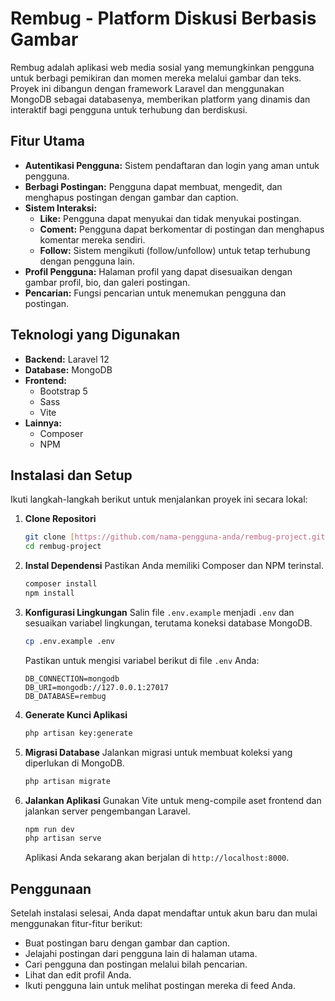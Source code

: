 # Rembug - Platform Diskusi Berbasis Gambar

Rembug adalah aplikasi web media sosial yang memungkinkan pengguna untuk berbagi pemikiran dan momen mereka melalui gambar dan teks. Proyek ini dibangun dengan framework Laravel dan menggunakan MongoDB sebagai databasenya, memberikan platform yang dinamis dan interaktif bagi pengguna untuk terhubung dan berdiskusi.

## Fitur Utama

* **Autentikasi Pengguna:** Sistem pendaftaran dan login yang aman untuk pengguna.
* **Berbagi Postingan:** Pengguna dapat membuat, mengedit, dan menghapus postingan dengan gambar dan caption.
* **Sistem Interaksi:**
    * **Like:** Pengguna dapat menyukai dan tidak menyukai postingan.
    * **Coment:** Pengguna dapat berkomentar di postingan dan menghapus komentar mereka sendiri.
    * **Follow:** Sistem mengikuti (follow/unfollow) untuk tetap terhubung dengan pengguna lain.
* **Profil Pengguna:** Halaman profil yang dapat disesuaikan dengan gambar profil, bio, dan galeri postingan.
* **Pencarian:** Fungsi pencarian untuk menemukan pengguna dan postingan.

## Teknologi yang Digunakan

* **Backend:** Laravel 12
* **Database:** MongoDB
* **Frontend:**
    * Bootstrap 5
    * Sass
    * Vite
* **Lainnya:**
    * Composer
    * NPM

## Instalasi dan Setup

Ikuti langkah-langkah berikut untuk menjalankan proyek ini secara lokal:

1.  **Clone Repositori**
    ```bash
    git clone [https://github.com/nama-pengguna-anda/rembug-project.git](https://github.com/nama-pengguna-anda/rembug-project.git)
    cd rembug-project
    ```

2.  **Instal Dependensi**
    Pastikan Anda memiliki Composer dan NPM terinstal.
    ```bash
    composer install
    npm install
    ```

3.  **Konfigurasi Lingkungan**
    Salin file `.env.example` menjadi `.env` dan sesuaikan variabel lingkungan, terutama koneksi database MongoDB.
    ```bash
    cp .env.example .env
    ```
    Pastikan untuk mengisi variabel berikut di file `.env` Anda:
    ```
    DB_CONNECTION=mongodb
    DB_URI=mongodb://127.0.0.1:27017
    DB_DATABASE=rembug
    ```

4.  **Generate Kunci Aplikasi**
    ```bash
    php artisan key:generate
    ```

5.  **Migrasi Database**
    Jalankan migrasi untuk membuat koleksi yang diperlukan di MongoDB.
    ```bash
    php artisan migrate
    ```

6.  **Jalankan Aplikasi**
    Gunakan Vite untuk meng-compile aset frontend dan jalankan server pengembangan Laravel.
    ```bash
    npm run dev
    php artisan serve
    ```

    Aplikasi Anda sekarang akan berjalan di `http://localhost:8000`.

## Penggunaan

Setelah instalasi selesai, Anda dapat mendaftar untuk akun baru dan mulai menggunakan fitur-fitur berikut:
* Buat postingan baru dengan gambar dan caption.
* Jelajahi postingan dari pengguna lain di halaman utama.
* Cari pengguna dan postingan melalui bilah pencarian.
* Lihat dan edit profil Anda.
* Ikuti pengguna lain untuk melihat postingan mereka di feed Anda.
